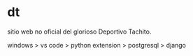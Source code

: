 # dt
sitio web no oficial del glorioso Deportivo Tachito.

windows > vs code > python extension > postgresql > django